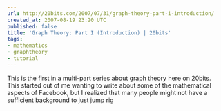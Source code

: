 ```yaml
---
url: http://20bits.com/2007/07/31/graph-theory-part-i-introduction/
created_at: 2007-08-19 23:20 UTC
published: false
title: 'Graph Theory: Part I (Introduction) | 20bits'
tags:
- mathematics
- graphtheory
- tutorial
---
```


This is the first in a multi-part series about graph theory here on 20bits. This started out of me wanting to write about some of the mathematical aspects of Facebook, but I realized that many people might not have a sufficient background to just jump rig
